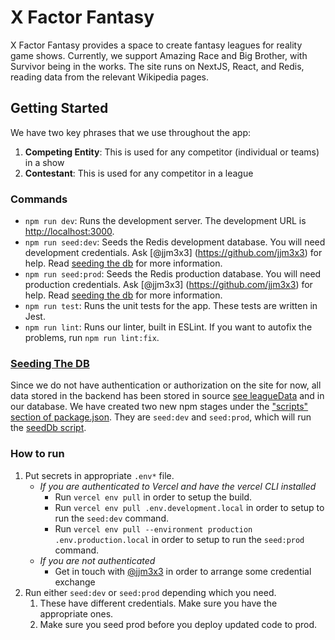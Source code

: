 # X Factor Fantasy

X Factor Fantasy provides a space to create fantasy leagues for reality game shows. Currently, we support Amazing Race and Big Brother, with Survivor being in the works. The site runs on NextJS, React, and Redis, reading data from the relevant Wikipedia pages.

## Getting Started

We have two key phrases that we use throughout the app:
1. **Competing Entity**: This is used for any competitor (individual or teams) in a show
2. **Contestant**: This is used for any competitor in a league

### Commands
- `npm run dev`: Runs the development server. The development URL is [http://localhost:3000](http://localhost:3000).
- `npm run seed:dev`: Seeds the Redis development database. You will need development credentials. Ask [@jjm3x3] (https://github.com/jjm3x3) for help. Read [seeding the db](#seeding-the-db) for more information.
- `npm run seed:prod`: Seeds the Redis production database. You will need production credentials. Ask [@jjm3x3] (https://github.com/jjm3x3) for help. Read [seeding the db](#seeding-the-db) for more information.
- `npm run test`: Runs the unit tests for the app. These tests are written in Jest.
- `npm run lint`: Runs our linter, built in ESLint. If you want to autofix the problems, run `npm run lint:fix`.


### [Seeding The DB](#seeding-the-db)

Since we do not have authentication or authorization on the site for now, all data stored in the backend has been stored in source [see leagueData](https://github.com/jjm3x3/AmazingRaceFantasy/tree/main/app/leagueData) and in our database. We have created two new npm stages under the ["scripts" section of package.json](https://docs.npmjs.com/cli/v7/using-npm/scripts). They are `seed:dev` and `seed:prod`, which will run the [seedDb script](https://github.com/jjm3x3/AmazingRaceFantasy/blob/main/scripts/seedDb.mjs).

### How to run

1. Put secrets in appropriate `.env*` file.
    - _If you are authenticated to Vercel and have the vercel CLI installed_
       - Run `vercel env pull` in order to setup the build.
       - Run `vercel env pull .env.development.local` in order to setup to run the `seed:dev` command.
       - Run `vercel env pull --environment production .env.production.local` in order to setup to run the `seed:prod` command.
    - _If you are not authenticated_
        - Get in touch with [@jjm3x3](https://github.com/jjm3x3) in order to arrange some credential exchange
1. Run either `seed:dev` or `seed:prod` depending which you need. 
    1. These have different credentials. Make sure you have the appropriate ones.
    2. Make sure you seed prod before you deploy updated code to prod.
